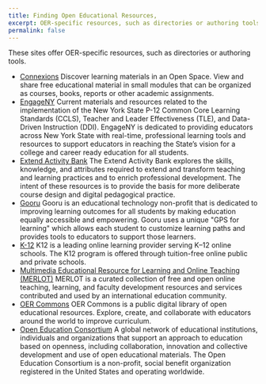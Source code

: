 ```yaml
---
title: Finding Open Educational Resources,
excerpt: OER-specific resources, such as directories or authoring tools.
permalink: false
---
```


These sites offer OER-specific resources, such as directories or authoring tools.

* [Connexions](https://cnx.org/)
  Discover learning materials in an Open Space. View and share free educational material in small modules that can be
  organized as courses, books, reports or other academic assignments.
* [EngageNY](https://www.engageny.org/)
  Current materials and resources related to the implementation of the New York State P-12 Common Core Learning
  Standards (CCLS), Teacher and Leader Effectiveness (TLE), and Data-Driven Instruction (DDI). EngageNY is dedicated to
  providing educators across New York State with real-time, professional learning tools and resources to support
  educators in reaching the State’s vision for a college and career ready education for all students.
* [Extend Activity Bank](https://extend-bank.ecampusontario.ca/)
  The Extend Activity Bank explores the skills, knowledge, and attributes required to extend and transform teaching and
  learning practices and to enrich professional development. The intent of these resources is to provide the basis for
  more deliberate course design and digital pedagogical practice.
* [Gooru](http://www.gooru.org/)
  Gooru is an educational technology non-profit that is dedicated to improving learning outcomes for all students by
  making education equally accessible and empowering. Gooru uses a unique "GPS for learning" which allows each student
  to customize learning paths and provides tools to educators to support those learners.
* [K-12](http://www.k12.com/)
  K12 is a leading online learning provider serving K–12 online schools. The K12 program is offered through tuition-free
  online public and private schools.
* [Multimedia Educational Resource for Learning and Online Teaching (MERLOT)](https://www.merlot.org/merlot/index.htm)
  MERLOT is a curated collection of free and open online teaching, learning, and faculty development resources and
  services contributed and used by an international education community.
* [OER Commons](https://www.oercommons.org/)
  OER Commons is a public digital library of open educational resources. Explore, create, and collaborate with educators
  around the world to improve curriculum.
* [Open Education Consortium](http://www.oeconsortium.org/)
  A global network of educational institutions, individuals and organizations that support an approach to education
  based on openness, including collaboration, innovation and collective development and use of open educational
  materials. The Open Education Consortium is a non-profit, social benefit organization registered in the United States
  and operating worldwide.
